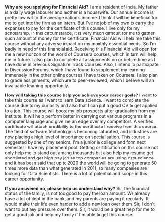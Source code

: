 **Why are you applying for Financial Aid?**
I am a resident of India. My father is a daily wage labourer and mother is a housewife. Our annual income is pretty low wrt to the average nation’s income. I think it will be 
beneficial for me to get into the firm as an intern. But I’ve no job of my own to carry the expanses to pay for the certificate of this course. I live only for my scholarship.
In this circumstance, it is very much difficult for me to gather such amount of money for the certificate. Financial Aid will help me take this course without any adverse impact
on my monthly essential needs. So I’m badly in need of this financial aid. Receiving this Financial Aid will open for me a new horizon of the world of Coursera courses, which in 
turn will help me in future. I also plan to complete all assignments on or before time as I have done in previous Signature Track Courses. Also, I intend to participate in 
Discussion Forums, which I have found to supplement my learning immensely in the other online courses I have taken on Coursera. I also plan to grade assignments, which are to
peer-reviewed, which I believe will an invaluable learning opportunity.

**How will taking this course help you achieve your career goals?**
I want to take this course as I want to learn Data science. I want to complete the course due to my curiosity and also that I can put a good CV to get applied to a job. This 
course will boost my job prospects after graduation from my institute. It will help perform better in carrying out various programs in a computer language and give me an edge 
over my competitors. A verified certificate will attach credibility to the certificate I receive from this course. The field of software technology is becoming saturated, and 
industries are now placing a high level of importance on specialisation. This course is suggested by one of my seniors. I'm a junior in college and form next semester I have my 
placement pool. Getting certification on this course not only help me to stand out among thousands but also help my resume get shortlisted and get high pay job as top companies 
are using data science and it has been said that up to 2020 the world will be going to generate 50 times more data than what generated in 2011, so many companies are looking for 
Data Scientists. There is a lot of potential and scope in this career opportunity.

**If you answered no, please help us understand why?**
Sir, the financial status of the family, is not too good to pay the loan amount. We already have a lot of dept in the bank, and my parents are paying it regularly. It would make 
their life even harder to add a new loan over them. Sir, I don't want to put any pressure over them. Sir, it would be a great help for me to get a good job and help my family if
I'm able to get this course.
